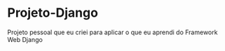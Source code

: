 # Projeto-Django
Projeto pessoal que eu criei para aplicar o que eu aprendi do Framework Web Django
